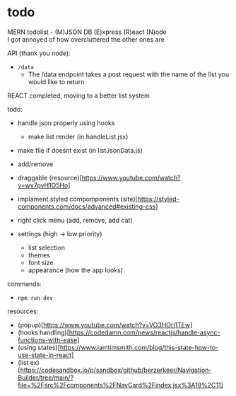 # todo
MERN todolist - (M)JSON DB (E)xpress (R)eact (N)ode  
I got annoyed of how overcluttered the other ones are

API (thank you node):
- `/data`
    - The /data endpoint takes a post request with the name of the list you would like to return 

REACT completed, moving to a better list system

todo:
- handle json properly using hooks
    - make list render (in handleList.jsx)
- make file if doesnt exist (in listJsonData.js)
- add/remove
- draggable (resource)[https://www.youtube.com/watch?v=wv7pvH1O5Ho]
- implament styled compomponents (site)[https://styled-components.com/docs/advanced#existing-css]
- right click menu (add, remove, add cat)

- settings (high -> low priority)
    - list selection 
    - themes
    - font size
    - appearance (how the app looks)


commands:
- `npm run dev` 


resources:
- (popup)[https://www.youtube.com/watch?v=VO3HOri1TEw]
- (hooks handling)[https://codedamn.com/news/reactjs/handle-async-functions-with-ease]
- (using states)[https://www.iamtimsmith.com/blog/this-state-how-to-use-state-in-react]
- (list ex)[https://codesandbox.io/p/sandbox/github/berzerkeer/Navigation-Builder/tree/main/?file=%2Fsrc%2Fcomponents%2FNavCard%2Findex.jsx%3A19%2C11]